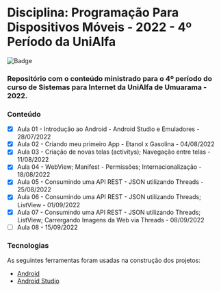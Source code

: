 # Disciplina: Programação Para Dispositivos Móveis - 2022 - 4º Período da UniAlfa

![Badge](https://img.shields.io/badge/Marcos%20Dias%20Vendramini-Android-green)

### Repositório com o conteúdo ministrado para o 4º período do curso de Sistemas para Internet da UniAlfa de Umuarama - 2022.

### Conteúdo

- [x] Aula 01 - Introdução ao Android - Android Studio e Emuladores - 28/07/2022
- [x] Aula 02 - Criando meu primeiro App - Etanol x Gasolina - 04/08/2022
- [x] Aula 03 - Criação de novas telas (activitys); Navegação entre telas - 11/08/2022
- [x] Aula 04 - WebView; Manifest - Permissões; Internacionalização - 18/08/2022
- [x] Aula 05 - Consumindo uma API REST - JSON utilizando Threads - 25/08/2022
- [x] Aula 06 - Consumindo uma API REST - JSON utilizando Threads; ListView - 01/09/2022
- [x] Aula 07 - Consumindo uma API REST - JSON utilizando Threads; ListView; Carrergando Imagens da Web via Threads - 08/09/2022
- [ ] Aula 08 - 15/09/2022

### Tecnologias

As seguintes ferramentas foram usadas na construção dos projetos:

- [Android](https://developer.android.com/)
- [Android Studio](https://developer.android.com/studio)
